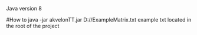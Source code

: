 Java version 8

#How to
java -jar akvelonTT.jar D://ExampleMatrix.txt
example txt located in the root of the project